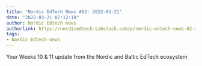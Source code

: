 ```yaml
---
title: 'Nordic EdTech News #62: 2022-03-21'
date: "2022-03-21 07:12:10"
author: Nordic Edtech news
authorlink: https://nordicedtech.substack.com/p/nordic-edtech-news-62-2022-03-21
tags:
- Nordic-Edtech-news
---
```

Your Weeks 10 & 11 update from the Nordic and Baltic EdTech ecosystem